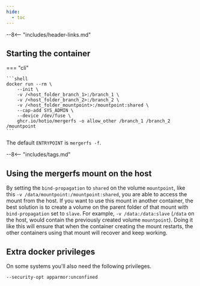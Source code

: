 ```yaml
---
hide:
  - toc
---
```


--8<-- "includes/header-links.md"

## Starting the container

=== "cli"

    ```shell
    docker run --rm \
        --init \
        -v /<host_folder_branch_1>:/branch_1 \
        -v /<host_folder_branch_2>:/branch_2 \
        -v /<host_folder_mountpoint>:/mountpoint:shared \
        --cap-add SYS_ADMIN \
        --device /dev/fuse \
        ghcr.io/hotio/mergerfs -o allow_other /branch_1 /branch_2 /mountpoint
    ```

The default `ENTRYPOINT` is `mergerfs -f`.

--8<-- "includes/tags.md"

## Using the mergerfs mount on the host

By setting the `bind-propagation` to `shared` on the volume `mountpoint`, like this `-v /data/mountpoint:/mountpoint:shared`, you are able to access the mount from the host. If you want to use this mount in another container, the best solution is to create a volume on the parent folder of that mount with `bind-propagation` set to `slave`. For example, `-v /data:/data:slave` (`/data` on the host, would contain the previously created volume `mountpoint`). Doing it like this will ensure that when the container creating the mount restarts, the other containers using that mount will recover and keep working.

## Extra docker privileges

On some systems you'll also need the following privileges.

```shell
--security-opt apparmor:unconfined
```
